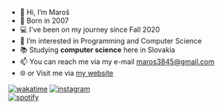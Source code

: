 - 👋 Hi, I’m Maroš
- 👶 Born in 2007
- 💻 I've been on my journey since Fall 2020
- 👀 I’m interested in Programming and Computer Science
- 📚 Studying **computer science** here in Slovakia
- 📫 You can reach me via my e-mail <maros3845@gmail.com>
- 🌐 or Visit me via [my website](https://ozeko.tech)

[![wakatime](https://wakatime.com/badge/user/018c6c72-8637-4353-8bef-72d765e51c74.svg)](https://wakatime.com/@018c6c72-8637-4353-8bef-72d765e51c74)
[![instagram](https://badgen.net/badge/Instagram/@_ozeko/E1306C)](https://www.instagram.com/_ozeko/) <br>
[![spotify](https://badgen.net/badge/Spotify/Maroš/1DB954)](https://open.spotify.com/user/maros384?si=8633a2cdd0864bba)  
